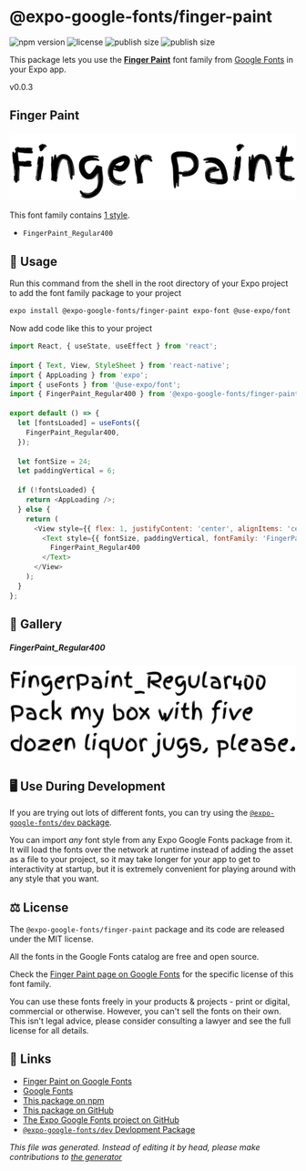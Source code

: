 # @expo-google-fonts/finger-paint

![npm version](https://flat.badgen.net/npm/v/@expo-google-fonts/finger-paint)
![license](https://flat.badgen.net/github/license/expo/google-fonts)
![publish size](https://flat.badgen.net/packagephobia/install/@expo-google-fonts/finger-paint)
![publish size](https://flat.badgen.net/packagephobia/publish/@expo-google-fonts/finger-paint)

This package lets you use the [**Finger Paint**](https://fonts.google.com/specimen/Finger+Paint) font family from [Google Fonts](https://fonts.google.com/) in your Expo app.

v0.0.3

## Finger Paint

![Finger Paint](./font-family.png)

This font family contains [1 style](#gallery).

- `FingerPaint_Regular400`

## 🔡 Usage

Run this command from the shell in the root directory of your Expo project to add the font family package to your project
```sh
expo install @expo-google-fonts/finger-paint expo-font @use-expo/font
```

Now add code like this to your project
```js
import React, { useState, useEffect } from 'react';

import { Text, View, StyleSheet } from 'react-native';
import { AppLoading } from 'expo';
import { useFonts } from '@use-expo/font';
import { FingerPaint_Regular400 } from '@expo-google-fonts/finger-paint';

export default () => {
  let [fontsLoaded] = useFonts({
    FingerPaint_Regular400,
  });

  let fontSize = 24;
  let paddingVertical = 6;

  if (!fontsLoaded) {
    return <AppLoading />;
  } else {
    return (
      <View style={{ flex: 1, justifyContent: 'center', alignItems: 'center' }}>
        <Text style={{ fontSize, paddingVertical, fontFamily: 'FingerPaint_Regular400' }}>
          FingerPaint_Regular400
        </Text>
      </View>
    );
  }
};

```

## 📖 Gallery

##### FingerPaint_Regular400
![FingerPaint_Regular400](./6ab3ff7f8e0eaf096c590997201b069ff984623d2eae2b71d8712f4a94a504a9.ttf.png)


## 🖥️ Use During Development

If you are trying out lots of different fonts, you can try using the [`@expo-google-fonts/dev` package](https://github.com/expo/google-fonts/tree/master/font-packages/dev#readme).

You can import *any* font style from any Expo Google Fonts package from it. It will load the fonts
over the network at runtime instead of adding the asset as a file to your project, so it may take longer
for your app to get to interactivity at startup, but it is extremely convenient
for playing around with any style that you want.

## ⚖️ License

The `@expo-google-fonts/finger-paint` package and its code are released under the MIT license.

All the fonts in the Google Fonts catalog are free and open source.

Check the [Finger Paint page on Google Fonts](https://fonts.google.com/specimen/Finger+Paint) for the specific license of this font family.

You can use these fonts freely in your products & projects - print or digital, commercial or otherwise. However, you can't sell the fonts on their own. This isn't legal advice, please consider consulting a lawyer and see the full license for all details.

## 🔗 Links

- [Finger Paint on Google Fonts](https://fonts.google.com/specimen/Finger+Paint)
- [Google Fonts](https://fonts.google.com/)
- [This package on npm](https://www.npmjs.com/package/@expo-google-fonts/finger-paint)
- [This package on GitHub](https://github.com/expo/google-fonts/tree/master/font-packages/finger-paint)
- [The Expo Google Fonts project on GitHub](https://github.com/expo/google-fonts)
- [`@expo-google-fonts/dev` Devlopment Package](https://github.com/expo/google-fonts/tree/master/font-packages/dev)


*This file was generated. Instead of editing it by head, please make contributions to [the generator](https://github.com/expo/google-fonts/tree/master/packages/generator)*
